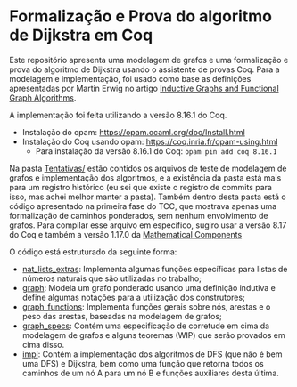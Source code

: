 # Formalização e Prova do algoritmo de Dijkstra em Coq

Este repositório apresenta uma modelagem de grafos e uma formalização e prova do algoritmo de Dijkstra usando o assistente de provas Coq. Para a modelagem e implementação, foi usado como base as definições apresentadas por Martin Erwig no artigo [Inductive Graphs and Functional Graph Algorithms](https://web.engr.oregonstate.edu/~erwig/papers/InductiveGraphs_JFP01.pdf).

A implementação foi feita utilizando a versão 8.16.1 do Coq.

- Instalação do opam: https://opam.ocaml.org/doc/Install.html
- Instalação do Coq usando opam: https://coq.inria.fr/opam-using.html
  - Para instalação da versão 8.16.1 do Coq: `opam pin add coq 8.16.1`

Na pasta [Tentativas/](./Tentativas/) estão contidos os arquivos de teste de modelagem de grafos e implementação dos algoritmos, e a existência da pasta está mais para um registro histórico (eu sei que existe o registro de commits para isso, mas achei melhor manter a pasta). Também dentro desta pasta está o código apresentado na primeira fase do TCC, que mostrava apenas uma formalização de caminhos ponderados, sem nenhum envolvimento de grafos. Para compilar esse arquivo em específico, sugiro usar a versão 8.17 do Coq e também a versão 1.17.0 da [Mathematical Components](https://math-comp.github.io/installation.html)

O código está estruturado da seguinte forma:

- [nat_lists_extras](./nat_lists_extras.v): Implementa algumas funções específicas para listas de números naturais que são utilizadas no trabalho;
- [graph](./graph.v): Modela um grafo ponderado usando uma definição indutiva e define algumas notações para a utilização dos construtores;
- [graph_functions](./graph_functions.v): Implementa funções gerais sobre nós, arestas e o peso das arestas, baseadas na modelagem de grafos;
- [graph_specs](./graph_specs.v): Contém uma especificação de corretude em cima da modelagem de grafos e alguns teoremas (WIP) que serão provados em cima disso.
- [impl](./impl.v): Contém a implementação dos algoritmos de DFS (que não é bem uma DFS) e Dijkstra, bem como uma função que retorna todos os caminhos de um nó A para um nó B e funções auxiliares desta última.
